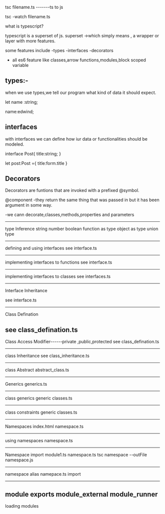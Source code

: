 tsc filename.ts -------ts to js

tsc -watch filename.ts

what is typescript?

typescript is a superset of js.
superset ->which simply means , a wrapper or layer with more features.

some features include
-types
-interfaces
-decorators

- all es6 feature like classes,arrow functions,modules,block scoped variable

## types:-

when we use types,we tell our program what kind of data it should expect.

let name :string;

name:edwind;

## interfaces

with interfaces we can define how iur data or functionalities should be modeled.

interface Post{
title:string;
}

let post:Post ={
title:form.title
}

## Decorators

Decorators are funtions that are invoked with a prefixed @symbol.

@component
-they return the same thing that was passed in but it has been argument in some way.

-we cann decorate,classes,methods,properties and parameters

---

type Inference
string
number
boolean
function as type
object as type
union type

---

defining and using interfaces
see interface.ts

---

implementing interfaces to functions
see interface.ts

---

implementing interfaces to classes
see interfaces.ts

---

Interface Inheritance

see interface.ts

---

Class Defination

## see class_defination.ts

Class Access Modifier------private ,public,protected
see class_defination.ts

---

class Inheritance
see class_inheritance.ts

---

class Abstract
abstract_class.ts

---

Generics
generics.ts

---

class generics
generic classes.ts

---

class constraints
generic classes.ts

---

Namespaces
index.html
namespace.ts

---

using namespaces
namespace.ts

---

Namespace import
module1.ts
namespace.ts
 tsc namespace --outFile namespace.js

----------------------------
namespace alias
namepace.ts
import


------------------------------------------
module exports
module_external
module_runner
--------------------------------------------
loading modules
